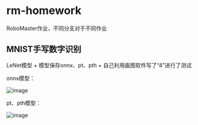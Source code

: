 # rm-homework
RoboMaster作业，不同分支对于不同作业
## MNIST手写数字识别
LeNet模型 + 模型保存onnx、pt、pth + 自己利用画图软件写了“4”进行了测试

onnx模型：

![image](https://github.com/tan2003IT/rm-homework/assets/116443644/32d791c2-2949-4415-83f6-660f9dc4a014)

pt、pth模型：

![image](https://github.com/tan2003IT/rm-homework/assets/116443644/25c5a13f-dded-4317-a5bf-1a0ab1104d05)

